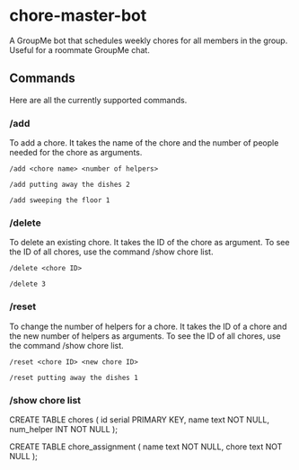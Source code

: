 # chore-master-bot

A GroupMe bot that schedules weekly chores for all members in the group. Useful for a roommate GroupMe chat.  

## Commands

Here are all the currently supported commands.

### /add

To add a chore. It takes the name of the chore and the number of people needed for the chore as arguments.

```
/add <chore name> <number of helpers>
```

```
/add putting away the dishes 2
```

```
/add sweeping the floor 1
```

### /delete

To delete an existing chore. It takes the ID of the chore as argument. To see the ID of all chores, use the command /show chore list.


```
/delete <chore ID>
```

```
/delete 3
```

### /reset

To change the number of helpers for a chore. It takes the ID of a chore and the new number of helpers as arguments. To see the ID of all chores, use the command /show chore list.

```
/reset <chore ID> <new chore ID>
```

```
/reset putting away the dishes 1
```

### /show chore list




CREATE TABLE chores (
	id serial PRIMARY KEY,
	name text NOT NULL,
	num_helper INT NOT NULL
);

CREATE TABLE chore_assignment (
	name text NOT NULL,
	chore text NOT NULL	
);